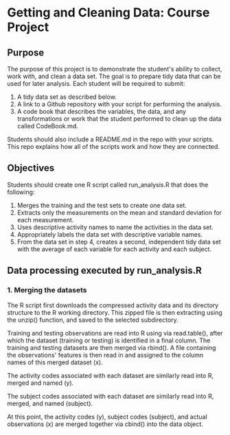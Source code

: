 # Getting and Cleaning Data:  Course Project
## Purpose
The purpose of this project is to demonstrate the student's ability to collect, work with, and clean a data set. The goal is to prepare tidy data that can be used for later analysis. Each student will be required to submit:

1. A tidy data set as described below.
2. A link to a Github repository with your script for performing the analysis.
3. A code book that describes the variables, the data, and any transformations or work that the student performed to clean up the data called CodeBook.md.

Students should also include a README.md in the repo with your scripts. This repo explains how all of the scripts work and how they are connected.

## Objectives
Students should create one R script called run_analysis.R that does the following:

1. Merges the training and the test sets to create one data set.
2. Extracts only the measurements on the mean and standard deviation for each measurement.
3. Uses descriptive activity names to name the activities in the data set.
4. Appropriately labels the data set with descriptive variable names.
5. From the data set in step 4, creates a second, independent tidy data set with the average of each variable for each activity and each subject.

## Data processing executed by run_analysis.R
### 1. Merging the datasets
The R script first downloads the compressed activity data and its directory structure to the R working directory.  This zipped file is then extracting using the unzip() function, and saved to the selected subdirectory.

Training and testing observations are read into R using via read.table(), after which the dataset (training or testing) is identified in a final column.  The training and testing datasets are then merged via rbind().  A file containing the observations' features is then read in and assigned to the column names of this merged dataset (x).

The activity codes associated with each dataset are similarly read into R, merged and named (y).

The subject codes associated with each dataset are similarly read into R, merged, and named (subject).

At this point, the activity codes (y), subject codes (subject), and actual observations (x) are merged together via cbind() into the data object.
